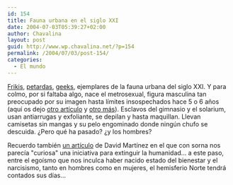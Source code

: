 ```yaml
---
id: 154
title: Fauna urbana en el siglo XXI
date: 2004-07-03T05:39:27+02:00
author: Chavalina
layout: post
guid: http://www.wp.chavalina.net/?p=154
permalink: /2004/07/03/post-154/
categories:
  - El mundo
---
```

<a href="http://pobladores.lycos.es/channels/deportes/Community_chou/area/11" target="_blank">Frikis</a>, <a href="http://pobladores.lycos.es/channels/cine/Hotel_Glamour_/area/11/subarea/21" target="_blank">petardas</a>, <a href="http://www.beigerecords.com/cory/pizza_party/" target="_blank">geeks</a>, ejemplares de la fauna urbana del siglo XXI. Y para colmo, por si faltaba algo, nace el <span class="titulo">metrosexual</span>, figura masculina tan preocupado por su imagen hasta límites insospechados hace 5 o 6 a&ntilde;os (aquí os dejo <a href="http://www.trovadores.org/salvaje/archives/000152.html" target="_blank">otro artículo</a> y <a href="http://www.ecuaderno.com/archives/000296.php" target="_blank">otro más</a>). Esclavos del gimnasio y el solarium, usan antiarrugas y exfoliante, se depilan y hasta maquillan. Llevan camisetas sin mangas y su pelo engominado donde ningún chufo se descuida. ¿Pero qué ha pasado? ¿y los <span class="alguien">hombres</span>? 

Recuerdo también <a href="http://dmnet.bitacoras.com/index.php?id=2637" target="_blank">un artículo</a> de David Martínez en el que con sorna nos parecía "curiosa" una iniciativa para extinguir la humanidad… a este paso, entre el egoísmo que nos inculca haber nacido estado del bienestar y el narcisismo, tanto en hombres como en mujeres, el hemisferio Norte tendrá contados sus días…